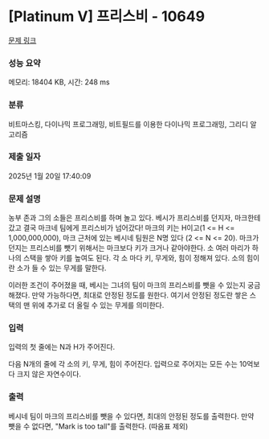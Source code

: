 # [Platinum V] 프리스비 - 10649 

[문제 링크](https://www.acmicpc.net/problem/10649) 

### 성능 요약

메모리: 18404 KB, 시간: 248 ms

### 분류

비트마스킹, 다이나믹 프로그래밍, 비트필드를 이용한 다이나믹 프로그래밍, 그리디 알고리즘

### 제출 일자

2025년 1월 20일 17:40:09

### 문제 설명

<p>농부 존과 그의 소들은 프리스비를 하며 놀고 있다. 베시가 프리스비를 던지자, 마크한테 갔고 결국 마크네 팀에게 프리스비가 넘어갔다! 마크의 키는 H이고(1 <= H <= 1,000,000,000), 마크 근처에 있는 베시네 팀원은 N명 있다 (2 <= N <= 20). 마크가 던지는 프리스비를 뺏기 위해서는 마크보다 키가 크거나 같아야한다. 소 여러 마리가 하나의 스택을 쌓아 키를 높여도 된다. 각 소 마다 키, 무게와, 힘이 정해져 있다. 소의 힘이란 소가 들 수 있는 무게를 말한다.</p>

<p>이러한 조건이 주어졌을 때, 베시는 그녀의 팀이 마크의 프리스비를 뺏을 수 있는지 궁금해졌다. 만약 가능하다면, 최대로 안정된 정도를 원한다. 여기서 안정된 정도란 쌓은 스택의 맨 위에 추가로 더 올릴 수 있는 무게를 의미한다.</p>

### 입력 

 <p>입력의 첫 줄에는 N과 H가 주어진다.</p>

<p>다음 N개의 줄에 각 소의 키, 무게, 힘이 주어진다. 입력으로 주어지는 모든 수는 10억보다 크지 않은 자연수이다.</p>

### 출력 

 <p>베시네 팀이 마크의 프리스비를 뺏을 수 있다면, 최대의 안정된 정도를 출력한다. 만약 뺏을 수 없다면, "Mark is too tall"를 출력한다. (따옴표 제외)</p>

